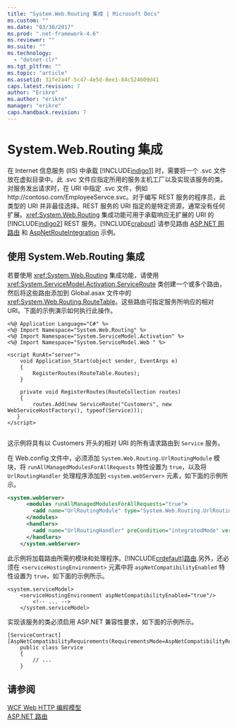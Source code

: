 ```yaml
---
title: "System.Web.Routing 集成 | Microsoft Docs"
ms.custom: ""
ms.date: "03/30/2017"
ms.prod: ".net-framework-4.6"
ms.reviewer: ""
ms.suite: ""
ms.technology: 
  - "dotnet-clr"
ms.tgt_pltfrm: ""
ms.topic: "article"
ms.assetid: 31fe2a4f-5c47-4e5d-8ee1-84c524609d41
caps.latest.revision: 7
author: "Erikre"
ms.author: "erikre"
manager: "erikre"
caps.handback.revision: 7
---
```

# System.Web.Routing 集成
在 Internet 信息服务 \(IIS\) 中承载 [!INCLUDE[indigo1](../../../../includes/indigo1-md.md)] 时，需要将一个 .svc 文件放在虚拟目录中。此 .svc 文件应指定所用的服务主机工厂以及实现该服务的类。对服务发出请求时，在 URI 中指定 .svc 文件，例如 http:\/\/contoso.com\/EmployeeServce.svc。对于编写 REST 服务的程序员，此类型的 URI 并非最佳选择。REST 服务的 URI 指定的是特定资源，通常没有任何扩展。<xref:System.Web.Routing> 集成功能可用于承载响应无扩展的 URI 的 [!INCLUDE[indigo2](../../../../includes/indigo2-md.md)] REST 服务。[!INCLUDE[crabout](../../../../includes/crabout-md.md)] 请参见路由 [ASP.NET 网路由](http://go.microsoft.com/fwlink/?LinkId=184660) 和 [AspNetRouteIntegration](../../../../docs/framework/wcf/samples/aspnetrouteintegration.md) 示例。  
  
## 使用 System.Web.Routing 集成  
 若要使用 <xref:System.Web.Routing> 集成功能，请使用 <xref:System.ServiceModel.Activation.ServiceRoute> 类创建一个或多个路由，然后将这些路由添加到 Global.asax 文件中的 <xref:System.Web.Routing.RouteTable>。这些路由可指定服务所响应的相对 URI。下面的示例演示如何执行此操作。  
  
```  
<%@ Application Language="C#" %>  
<%@ Import Namespace="System.Web.Routing" %>  
<%@ Import Namespace="System.ServiceModel.Activation" %>  
<%@ Import Namespace="System.ServiceModel.Web " %>  
  
<script RunAt="server">  
    void Application_Start(object sender, EventArgs e)  
    {  
        RegisterRoutes(RouteTable.Routes);  
    }  
  
    private void RegisterRoutes(RouteCollection routes)  
    {  
        routes.Add(new ServiceRoute("Customers", new WebServiceHostFactory(), typeof(Service)));   
   }  
</script>  
  
```  
  
 这示例将具有以 Customers 开头的相对 URI 的所有请求路由到 `Service` 服务。  
  
 在 Web.config 文件中，必须添加 `System.Web.Routing.UrlRoutingModule` 模块，将 `runAllManagedModulesForAllRequests` 特性设置为 `true`，以及将 `UrlRoutingHandler` 处理程序添加到 `<system.webServer>` 元素，如下面的示例所示。  
  
```xml  
<system.webServer>  
      <modules runAllManagedModulesForAllRequests="true">  
        <add name="UrlRoutingModule" type="System.Web.Routing.UrlRoutingModule, System.Web, Version=4.0.0.0, Culture=neutral, PublicKeyToken=b03f5f7f11d50a3a" />  
      </modules>  
      <handlers>  
        <add name="UrlRoutingHandler" preCondition="integratedMode" verb="*" path="UrlRouting.axd"/>  
      </handlers>  
    </system.webServer>  
```  
  
 此示例将加载路由所需的模块和处理程序。[!INCLUDE[crdefault](../../../../includes/crdefault-md.md)][路由](../../../../docs/framework/wcf/feature-details/routing.md).另外，还必须在 `<serviceHostingEnvironment>` 元素中将 `aspNetCompatibilityEnabled` 特性设置为 `true`，如下面的示例所示。  
  
```  
<system.serviceModel>  
    <serviceHostingEnvironment aspNetCompatibilityEnabled="true"/>  
        <!-- ... -->  
    </system.serviceModel>  
```  
  
 实现该服务的类必须启用 ASP.NET 兼容性要求，如下面的示例所示。  
  
```  
[ServiceContract]  
[AspNetCompatibilityRequirements(RequirementsMode=AspNetCompatibilityRequirementsMode.Allowed)]  
    public class Service  
    {  
        // ...  
    }  
```  
  
## 请参阅  
 [WCF Web HTTP 编程模型](../../../../docs/framework/wcf/feature-details/wcf-web-http-programming-model.md)   
 [ASP.NET 路由](http://go.microsoft.com/fwlink/?LinkId=184660)